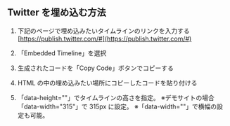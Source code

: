 ## Twitter を埋め込む方法

1. 下記のページで埋め込みたいタイムラインのリンクを入力する
   [https://publish.twitter.com/#](https://publish.twitter.com/#)

2. 「Embedded Timeline」を選択

3. 生成されたコードを「Copy Code」ボタンでコピーする

4. HTML の中の埋め込みたい場所にコピーしたコードを貼り付ける

5. 「data-height=""」でタイムラインの高さを指定。
   ※デモサイトの場合「data-width="315"」で 315px に設定。
   ※「data-width=""」で横幅の設定も可能。
